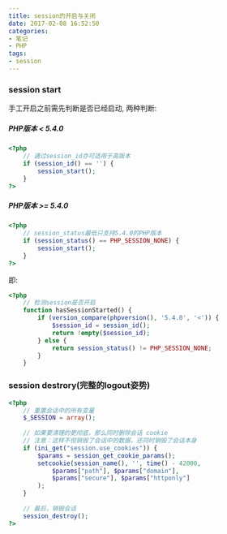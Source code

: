 ```yaml
---
title: session的开启与关闭
date: 2017-02-08 16:52:50
categories:
- 笔记
- PHP
tags:
- session
---
```


### session start
手工开启之前需先判断是否已经启动, 两种判断:

##### PHP版本 < 5.4.0
```php
<?php
    // 通过session_id亦可适用于高版本
    if (session_id() == '') { 
        session_start(); 
    }
?>
```

##### PHP版本 >= 5.4.0
```php
<?php
    // session_status最低只支持5.4.0的PHP版本
    if (session_status() == PHP_SESSION_NONE) { 
        session_start(); 
    }
?>
```

即:
```php
<?php
    // 检测session是否开启
    function hasSessionStarted() {
        if (version_compare(phpversion(), '5.4.0', '<')) {
            $session_id = session_id();
            return !empty($session_id);
        } else {
            return session_status() != PHP_SESSION_NONE;
        }
    }
```

<!-- more -->

### session destrory(完整的logout姿势)

```php
<?php
    // 重置会话中的所有变量
    $_SESSION = array();
    
    // 如果要清理的更彻底，那么同时删除会话 cookie
    // 注意：这样不但销毁了会话中的数据，还同时销毁了会话本身
    if (ini_get("session.use_cookies")) {
        $params = session_get_cookie_params();
        setcookie(session_name(), '', time() - 42000,
            $params["path"], $params["domain"],
            $params["secure"], $params["httponly"]
        );
    }
    
    // 最后，销毁会话
    session_destroy();
?>
```


